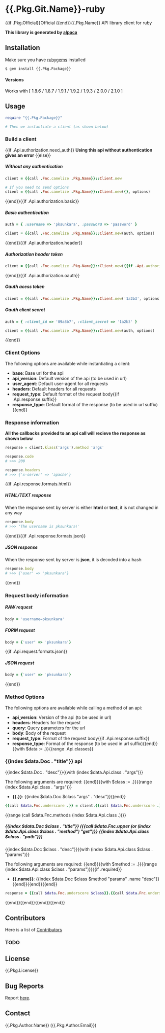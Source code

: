 # {{.Pkg.Git.Name}}-ruby

{{if .Pkg.Official}}Official {{end}}{{.Pkg.Name}} API library client for ruby

__This library is generated by [alpaca](https://github.com/pksunkara/alpaca)__

## Installation

Make sure you have [rubygems](https://rubygems.org) installed

```bash
$ gem install {{.Pkg.Package}}
```

#### Versions

Works with [ 1.8.6 / 1.8.7 / 1.9.1 / 1.9.2 / 1.9.3 / 2.0.0 / 2.1.0 ]

## Usage

```ruby
require "{{.Pkg.Package}}"

# Then we instantiate a client (as shown below)
```

### Build a client
{{if .Api.authorization.need_auth}}
__Using this api without authentication gives an error__
{{else}}
##### Without any authentication

```ruby
client = {{call .Fnc.camelize .Pkg.Name}}::Client.new

# If you need to send options
client = {{call .Fnc.camelize .Pkg.Name}}::Client.new({}, options)
```
{{end}}{{if .Api.authorization.basic}}
##### Basic authentication

```ruby
auth = { :username => 'pksunkara', :password => 'password' }

client = {{call .Fnc.camelize .Pkg.Name}}::Client.new(auth, options)
```
{{end}}{{if .Api.authorization.header}}
##### Authorization header token

```ruby
client = {{call .Fnc.camelize .Pkg.Name}}::Client.new({{if .Api.authorization.oauth}}{:http_header => '1a2b3'}{{else}}'1a2b3'{{end}}, options)
```
{{end}}{{if .Api.authorization.oauth}}
##### Oauth acess token

```ruby
client = {{call .Fnc.camelize .Pkg.Name}}::Client.new('1a2b3', options)
```

##### Oauth client secret

```ruby
auth = { :client_id => '09a8b7', :client_secret => '1a2b3' }

client = {{call .Fnc.camelize .Pkg.Name}}::Client.new(auth, options)
```
{{end}}
### Client Options

The following options are available while instantiating a client:

 * __base__: Base url for the api
 * __api_version__: Default version of the api (to be used in url)
 * __user_agent__: Default user-agent for all requests
 * __headers__: Default headers for all requests
 * __request_type__: Default format of the request body{{if .Api.response.suffix}}
 * __response_type__: Default format of the response (to be used in url suffix){{end}}

### Response information

__All the callbacks provided to an api call will recieve the response as shown below__

```ruby
response = client.klass('args').method 'args'

response.code
# >>> 200

response.headers
# >>> {'x-server' => 'apache'}
```
{{if .Api.response.formats.html}}
##### HTML/TEXT response

When the response sent by server is either __html__ or __text__, it is not changed in any way

```ruby
response.body
# >>> 'The username is pksunkara!'
```
{{end}}{{if .Api.response.formats.json}}
##### JSON response

When the response sent by server is __json__, it is decoded into a hash

```ruby
response.body
# >>> {'user' => 'pksunkara'}
```
{{end}}
### Request body information

##### RAW request

```ruby
body = 'username=pksunkara'
```

##### FORM request

```ruby
body = {'user' => 'pksunkara'}
```
{{if .Api.request.formats.json}}
##### JSON request

```ruby
body = {'user' => 'pksunkara'}
```
{{end}}
### Method Options

The following options are available while calling a method of an api:

 * __api_version__: Version of the api (to be used in url)
 * __headers__: Headers for the request
 * __query__: Query parameters for the url
 * __body__: Body of the request
 * __request_type__: Format of the request body{{if .Api.response.suffix}}
 * __response_type__: Format of the response (to be used in url suffix){{end}}
{{with $data := .}}{{range .Api.classes}}
### {{index $data.Doc . "title"}} api

{{index $data.Doc . "desc"}}{{with (index $data.Api.class . "args")}}

The following arguments are required:
{{end}}{{with $class := .}}{{range (index $data.Api.class . "args")}}
 * __{{.}}__: {{index $data.Doc $class "args" . "desc"}}{{end}}

```ruby
{{call $data.Fnc.underscore .}} = client.{{call $data.Fnc.underscore .}}({{call $data.Fnc.prnt.ruby (index $data.Doc . "args") ", " false}})
```
{{range (call $data.Fnc.methods (index $data.Api.class .))}}
##### {{index $data.Doc $class . "title"}} ({{call $data.Fnc.upper (or (index $data.Api.class $class . "method") "get")}} {{index $data.Api.class $class . "path"}})

{{index $data.Doc $class . "desc"}}{{with (index $data.Api.class $class . "params")}}

The following arguments are required:
{{end}}{{with $method := .}}{{range (index $data.Api.class $class . "params")}}{{if .required}}
 * __{{.name}}__: {{index $data.Doc $class $method "params" .name "desc"}}{{end}}{{end}}{{end}}

```ruby
response = {{call $data.Fnc.underscore $class}}.{{call $data.Fnc.underscore .}}({{call $data.Fnc.prnt.ruby (index $data.Doc $class . "params") ", " true}}options)
```
{{end}}{{end}}{{end}}{{end}}
## Contributors
Here is a list of [Contributors](https://{{.Pkg.Git.Site}}/{{.Pkg.Git.User}}/{{.Pkg.Git.Name}}-ruby/contributors)

### TODO

## License
{{.Pkg.License}}

## Bug Reports
Report [here](https://{{.Pkg.Git.Site}}/{{.Pkg.Git.User}}/{{.Pkg.Git.Name}}-ruby/issues).

## Contact
{{.Pkg.Author.Name}} ({{.Pkg.Author.Email}})

